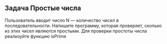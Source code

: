 ## Задача Простые числа
Пользователь вводит число N — количество чисел в последовательности.
Напишите программу, которая проверяет, сколько из этих чисел являются простыми.
Для проверки простоты числа реализуйте функцию isPrime

